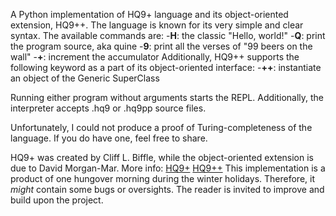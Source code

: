 A Python implementation of HQ9+ language and its object-oriented extension, HQ9++. The language is known for its very simple and clear syntax. The available commands are:
-**H**: the classic "Hello, world!"
-**Q**: print the program source, aka quine
-**9**: print all the verses of "99 beers on the wall"
-**+**: increment the accumulator
Additionally, HQ9++ supports the following keyword as a part of its object-oriented interface:
-**++**: instantiate an object of the Generic SuperClass

Running either program without arguments starts the REPL. Additionally, the interpreter accepts .hq9 or .hq9pp source files.

Unfortunately, I could not produce a proof of Turing-completeness of the language. If you do have one, feel free to share.

HQ9+ was created by Cliff L. Biffle, while the object-oriented extension is due to David Morgan-Mar. More info: 
[HQ9+](https://esolangs.org/wiki/HQ9+)
[HQ9++](https://esolangs.org/wiki/HQ9%2B%2B)
This implementation is a product of one hungover morning during the winter holidays. Therefore, it _might_ contain some bugs or oversights. The reader is invited to improve and build upon the project.
